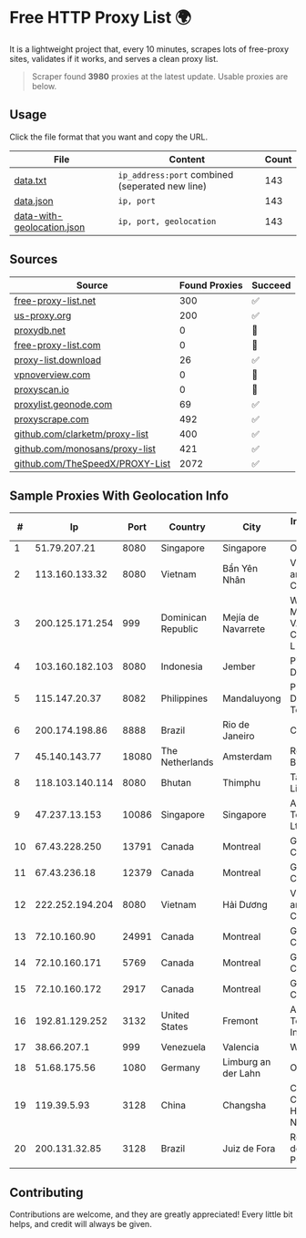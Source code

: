 
# Free HTTP Proxy List 🌍

It is a lightweight project that, every 10 minutes, scrapes lots of free-proxy sites, validates if it works, and serves a clean proxy list.


> Scraper found **3980** proxies at the latest update. Usable proxies are below.

## Usage

Click the file format that you want and copy the URL.


|File|Content|Count|
|----|-------|-----|
|[data.txt](https://raw.githubusercontent.com/themiralay/Proxy-List-World/master/data.txt)|`ip_address:port` combined (seperated new line)|143|
|[data.json](https://raw.githubusercontent.com/themiralay/Proxy-List-World/master/data.json)|`ip, port`|143|
|[data-with-geolocation.json](https://raw.githubusercontent.com/themiralay/Proxy-List-World/master/data-with-geolocation.json)|`ip, port, geolocation`|143|

## Sources

|Source|Found Proxies|Succeed|
|------|-------------|-------|
|[free-proxy-list.net](https://free-proxy-list.net)|300|✅|
|[us-proxy.org](https://www.us-proxy.org)|200|✅|
|[proxydb.net](http://proxydb.net)|0|🚫|
|[free-proxy-list.com](https://free-proxy-list.com/?page=&port=&type%5B%5D=http&type%5B%5D=https&up_time=0&search=Search)|0|🚫|
|[proxy-list.download](https://www.proxy-list.download/HTTP)|26|✅|
|[vpnoverview.com](https://vpnoverview.com/privacy/anonymous-browsing/free-proxy-servers)|0|🚫|
|[proxyscan.io](https://www.proxyscan.io)|0|🚫|
|[proxylist.geonode.com](https://proxylist.geonode.com/api/proxy-list?limit=300&page=1&sort_by=lastChecked&sort_type=desc&protocols=http,https)|69|✅|
|[proxyscrape.com](https://api.proxyscrape.com/v2/?request=displayproxies&protocol=http&timeout=10000&country=all&ssl=all&anonymity=all)|492|✅|
|[github.com/clarketm/proxy-list](https://raw.githubusercontent.com/clarketm/proxy-list/master/proxy-list-raw.txt)|400|✅|
|[github.com/monosans/proxy-list](https://raw.githubusercontent.com/monosans/proxy-list/main/proxies/http.txt)|421|✅|
|[github.com/TheSpeedX/PROXY-List](https://raw.githubusercontent.com/TheSpeedX/PROXY-List/master/http.txt)|2072|✅|


## Sample Proxies With Geolocation Info

|#|Ip|Port|Country|City|Internet Service Provider|
|-|--|----|-------|----|-------------------------|
|1|51.79.207.21|8080|Singapore|Singapore|OVH SAS|
|2|113.160.133.32|8080|Vietnam|Bẩn Yên Nhân|VietNam Post and Telecom Corporation|
|3|200.125.171.254|999|Dominican Republic|Mejía de Navarrete|WIRELESS MULTI SERVICE VARGAS CABRERA, S. R. L|
|4|103.160.182.103|8080|Indonesia|Jember|PT Internusa Duta Makmur|
|5|115.147.20.37|8082|Philippines|Mandaluyong|Philippine Long Distance Telephone Co.|
|6|200.174.198.86|8888|Brazil|Rio de Janeiro|Claro S.A|
|7|45.140.143.77|18080|The Netherlands|Amsterdam|RoyaleHosting BV|
|8|118.103.140.114|8080|Bhutan|Thimphu|Tashi InfoComm Limited|
|9|47.237.13.153|10086|Singapore|Singapore|Alibaba (US) Technology Co., Ltd.|
|10|67.43.228.250|13791|Canada|Montreal|GloboTech Communications|
|11|67.43.236.18|12379|Canada|Montreal|GloboTech Communications|
|12|222.252.194.204|8080|Vietnam|Hải Dương|VietNam Post and Telecom Corporation|
|13|72.10.160.90|24991|Canada|Montreal|GloboTech Communications|
|14|72.10.160.171|5769|Canada|Montreal|GloboTech Communications|
|15|72.10.160.172|2917|Canada|Montreal|GloboTech Communications|
|16|192.81.129.252|3132|United States|Fremont|Akamai Technologies, Inc.|
|17|38.66.207.1|999|Venezuela|Valencia|Wifi-prado C.A|
|18|51.68.175.56|1080|Germany|Limburg an der Lahn|OVH SAS|
|19|119.39.5.93|3128|China|Changsha|CNC Group CHINA169 Hunan Province Network|
|20|200.131.32.85|3128|Brazil|Juiz de Fora|Rede Nacional de Ensino e Pesquisa|



## Contributing

Contributions are welcome, and they are greatly appreciated! Every
little bit helps, and credit will always be given.

